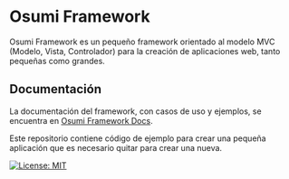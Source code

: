 Osumi Framework
===============

Osumi Framework es un pequeño framework orientado al modelo MVC (Modelo, Vista, Controlador) para la creación de aplicaciones web, tanto pequeñas como grandes.

## Documentación

La documentación del framework, con casos de uso y ejemplos, se encuentra en [Osumi Framework Docs](https://framework.osumi.dev).

Este repositorio contiene código de ejemplo para crear una pequeña aplicación que es necesario quitar para crear una nueva.


[![License: MIT](https://img.shields.io/badge/License-MIT-yellow.svg)](https://opensource.org/licenses/MIT)
